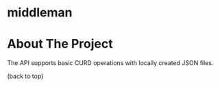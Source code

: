 # middleman

# About The Project

The API supports basic CURD operations with locally created JSON files.

(back to top)
